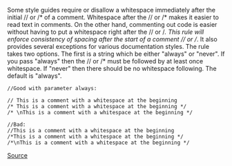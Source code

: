 Some style guides require or disallow a whitespace immediately after the initial // or /* of a comment. Whitespace after the // or /* makes it easier to read text in comments. On the other hand, commenting out code is easier without having to put a whitespace right after the // or /*. This rule will enforce consistency of spacing after the start of a comment // or /*. It also provides several exceptions for various documentation styles. The rule takes two options. The first is a string which be either "always" or "never". If you pass "always" then the // or /* must be followed by at least once whitespace. If "never" then there should be no whitespace following. The default is "always".

```
//Good with parameter always:

// This is a comment with a whitespace at the beginning
/* This is a comment with a whitespace at the beginning */
/* \nThis is a comment with a whitespace at the beginning */

//Bad:
//This is a comment with a whitespace at the beginning
/*This is a comment with a whitespace at the beginning */
/*\nThis is a comment with a whitespace at the beginning */
```

[Source](http://eslint.org/docs/rules/spaced-comment)
